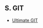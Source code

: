 <h2> S. GIT </h2>

* [Ultimate GIT](https://www.udemy.com/course-dashboard-redirect/?course_id=2677498)

